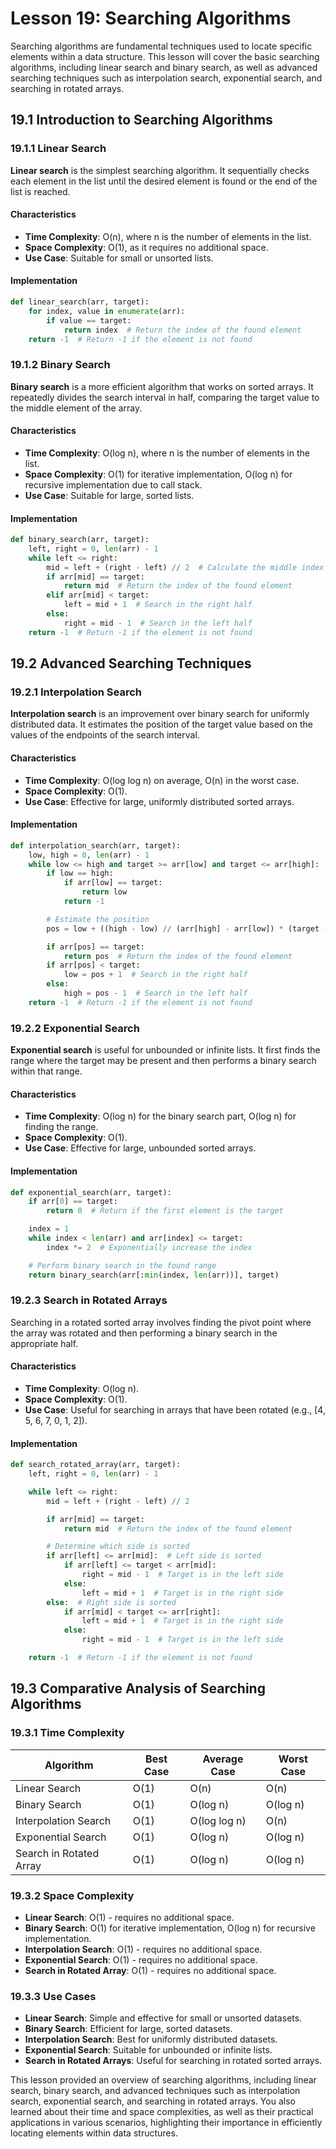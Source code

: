 # Lesson 19: Searching Algorithms

Searching algorithms are fundamental techniques used to locate specific elements within a data structure. This lesson will cover the basic searching algorithms, including linear search and binary search, as well as advanced searching techniques such as interpolation search, exponential search, and searching in rotated arrays.

## 19.1 Introduction to Searching Algorithms

### 19.1.1 Linear Search
**Linear search** is the simplest searching algorithm. It sequentially checks each element in the list until the desired element is found or the end of the list is reached. 

#### Characteristics
- **Time Complexity**: O(n), where n is the number of elements in the list.
- **Space Complexity**: O(1), as it requires no additional space.
- **Use Case**: Suitable for small or unsorted lists.

#### Implementation
```python
def linear_search(arr, target):
    for index, value in enumerate(arr):
        if value == target:
            return index  # Return the index of the found element
    return -1  # Return -1 if the element is not found
```

### 19.1.2 Binary Search
**Binary search** is a more efficient algorithm that works on sorted arrays. It repeatedly divides the search interval in half, comparing the target value to the middle element of the array.

#### Characteristics
- **Time Complexity**: O(log n), where n is the number of elements in the list.
- **Space Complexity**: O(1) for iterative implementation, O(log n) for recursive implementation due to call stack.
- **Use Case**: Suitable for large, sorted lists.

#### Implementation
```python
def binary_search(arr, target):
    left, right = 0, len(arr) - 1
    while left <= right:
        mid = left + (right - left) // 2  # Calculate the middle index
        if arr[mid] == target:
            return mid  # Return the index of the found element
        elif arr[mid] < target:
            left = mid + 1  # Search in the right half
        else:
            right = mid - 1  # Search in the left half
    return -1  # Return -1 if the element is not found
```

## 19.2 Advanced Searching Techniques

### 19.2.1 Interpolation Search
**Interpolation search** is an improvement over binary search for uniformly distributed data. It estimates the position of the target value based on the values of the endpoints of the search interval.

#### Characteristics
- **Time Complexity**: O(log log n) on average, O(n) in the worst case.
- **Space Complexity**: O(1).
- **Use Case**: Effective for large, uniformly distributed sorted arrays.

#### Implementation
```python
def interpolation_search(arr, target):
    low, high = 0, len(arr) - 1
    while low <= high and target >= arr[low] and target <= arr[high]:
        if low == high:
            if arr[low] == target:
                return low
            return -1

        # Estimate the position
        pos = low + ((high - low) // (arr[high] - arr[low]) * (target - arr[low]))

        if arr[pos] == target:
            return pos  # Return the index of the found element
        if arr[pos] < target:
            low = pos + 1  # Search in the right half
        else:
            high = pos - 1  # Search in the left half
    return -1  # Return -1 if the element is not found
```

### 19.2.2 Exponential Search
**Exponential search** is useful for unbounded or infinite lists. It first finds the range where the target may be present and then performs a binary search within that range.

#### Characteristics
- **Time Complexity**: O(log n) for the binary search part, O(log n) for finding the range.
- **Space Complexity**: O(1).
- **Use Case**: Effective for large, unbounded sorted arrays.

#### Implementation
```python
def exponential_search(arr, target):
    if arr[0] == target:
        return 0  # Return if the first element is the target

    index = 1
    while index < len(arr) and arr[index] <= target:
        index *= 2  # Exponentially increase the index

    # Perform binary search in the found range
    return binary_search(arr[:min(index, len(arr))], target)
```

### 19.2.3 Search in Rotated Arrays
Searching in a rotated sorted array involves finding the pivot point where the array was rotated and then performing a binary search in the appropriate half.

#### Characteristics
- **Time Complexity**: O(log n).
- **Space Complexity**: O(1).
- **Use Case**: Useful for searching in arrays that have been rotated (e.g., [4, 5, 6, 7, 0, 1, 2]).

#### Implementation
```python
def search_rotated_array(arr, target):
    left, right = 0, len(arr) - 1

    while left <= right:
        mid = left + (right - left) // 2

        if arr[mid] == target:
            return mid  # Return the index of the found element

        # Determine which side is sorted
        if arr[left] <= arr[mid]:  # Left side is sorted
            if arr[left] <= target < arr[mid]:
                right = mid - 1  # Target is in the left side
            else:
                left = mid + 1  # Target is in the right side
        else:  # Right side is sorted
            if arr[mid] < target <= arr[right]:
                left = mid + 1  # Target is in the right side
            else:
                right = mid - 1  # Target is in the left side

    return -1  # Return -1 if the element is not found
```

## 19.3 Comparative Analysis of Searching Algorithms

### 19.3.1 Time Complexity
| Algorithm              | Best Case | Average Case | Worst Case |
|------------------------|-----------|--------------|------------|
| Linear Search          | O(1)      | O(n)         | O(n)       |
| Binary Search          | O(1)      | O(log n)     | O(log n)   |
| Interpolation Search    | O(1)      | O(log log n) | O(n)       |
| Exponential Search      | O(1)      | O(log n)     | O(log n)   |
| Search in Rotated Array | O(1)      | O(log n)     | O(log n)   |

### 19.3.2 Space Complexity
- **Linear Search**: O(1) - requires no additional space.
- **Binary Search**: O(1) for iterative implementation, O(log n) for recursive implementation.
- **Interpolation Search**: O(1) - requires no additional space.
- **Exponential Search**: O(1) - requires no additional space.
- **Search in Rotated Array**: O(1) - requires no additional space.

### 19.3.3 Use Cases
- **Linear Search**: Simple and effective for small or unsorted datasets.
- **Binary Search**: Efficient for large, sorted datasets.
- **Interpolation Search**: Best for uniformly distributed datasets.
- **Exponential Search**: Suitable for unbounded or infinite lists.
- **Search in Rotated Arrays**: Useful for searching in rotated sorted arrays.

This lesson provided an overview of searching algorithms, including linear search, binary search, and advanced techniques such as interpolation search, exponential search, and searching in rotated arrays. You also learned about their time and space complexities, as well as their practical applications in various scenarios, highlighting their importance in efficiently locating elements within data structures.
